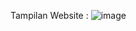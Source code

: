 Tampilan Website :
![image](https://github.com/FaizKhalifah/Jurnal-Konsul/assets/118319595/e68d0e48-27cd-494a-a696-88d3faed80c0)
